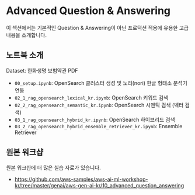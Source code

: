 # Advanced Question & Answering

이 섹션에서는 기본적인 Question & Answering이 아닌 프로덕션 적용에 유용한 고급 내용을 소개합니다.

## 노트북 소개
Dataset: 한화생명 보험약관 PDF

- `00_setup.ipynb`: OpenSearch 클러스터 생성 및 노리(nori) 한글 형태소 분석기 연동
- `02_1_rag_opensearch_lexical_kr.ipynb`: OpenSearch 키워드 검색
- `02_2_rag_opensearch_semantic_kr.ipynb`: OpenSearch 시멘틱 검색 (벡터 검색)
- `03_1_rag_opensearch_hybrid_kr.ipynb`: OpenSearch 하이브리드 검색
- `03_2_rag_opensearch_hybrid_ensemble_retriever_kr.ipynb`: Ensemble Retriever


## 원본 워크샵
원본 워크샵에 더 많은 실습 자료가 있습니다.
- https://github.com/aws-samples/aws-ai-ml-workshop-kr/tree/master/genai/aws-gen-ai-kr/10_advanced_question_answering